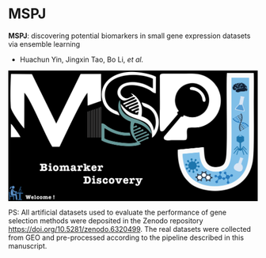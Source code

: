 # MSPJ
**MSPJ**: discovering potential biomarkers in small gene expression datasets via ensemble learning

- Huachun Yin, Jingxin Tao, Bo Li, *et al.*

<img src = "image/MSPJ-logo.png" width = "800" align = "middle">

PS: All artificial datasets used to evaluate the performance of gene selection methods were deposited in the Zenodo repository <https://doi.org/10.5281/zenodo.6320499>. The real datasets were collected from GEO and pre-processed according to the pipeline described in this manuscript.

